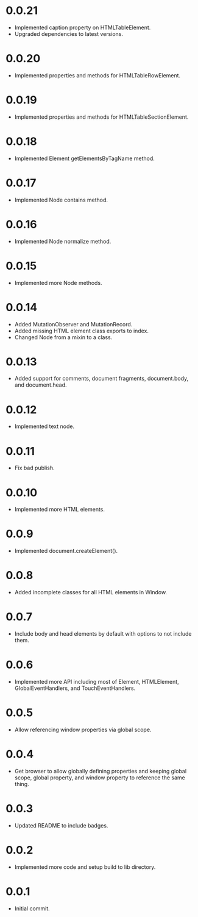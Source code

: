 # 0.0.21

*   Implemented caption property on HTMLTableElement.
*   Upgraded dependencies to latest versions.

# 0.0.20

*   Implemented properties and methods for HTMLTableRowElement.

# 0.0.19

*   Implemented properties and methods for HTMLTableSectionElement.

# 0.0.18

*   Implemented Element getElementsByTagName method.

# 0.0.17

*   Implemented Node contains method.

# 0.0.16

*   Implemented Node normalize method.

# 0.0.15

*   Implemented more Node methods.

# 0.0.14

*   Added MutationObserver and MutationRecord.
*   Added missing HTML element class exports to index.
*   Changed Node from a mixin to a class.

# 0.0.13

*   Added support for comments, document fragments, document.body, and document.head.

# 0.0.12

*   Implemented text node.

# 0.0.11

*   Fix bad publish.

# 0.0.10

*   Implemented more HTML elements.

# 0.0.9

*   Implemented document.createElement().

# 0.0.8

*   Added incomplete classes for all HTML elements in Window.

# 0.0.7

*   Include body and head elements by default with options to not include them.

# 0.0.6

*   Implemented more API including most of Element, HTMLElement, GlobalEventHandlers, and TouchEventHandlers.

# 0.0.5

* Allow referencing window properties via global scope.

# 0.0.4

*   Get browser to allow globally defining properties and keeping global scope, global property, and window property to reference the same thing.

# 0.0.3

*   Updated README to include badges.

# 0.0.2

*   Implemented more code and setup build to lib directory.

# 0.0.1

*   Initial commit.
